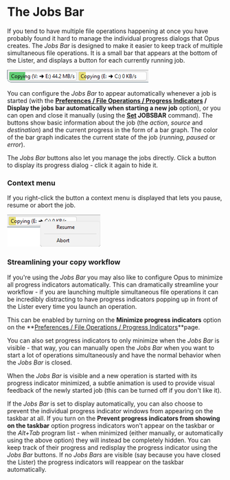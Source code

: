 # The Jobs Bar

If you tend to have multiple file operations happening at once you have probably found it hard to manage the individual progress dialogs that Opus creates. The *Jobs Bar* is designed to make it easier to keep track of multiple simultaneous file operations. It is a small bar that appears at the bottom of the Lister, and displays a button for each currently running job.

![](/Manual/images/media/13/jobs_bar.png)

You can configure the *Jobs Bar* to appear automatically whenever a job is started (with the **[Preferences / File Operations / Progress Indicators](/Manual/preferences/preferences_categories/file_operations/progress_indicators/README.md) / Display the jobs bar automatically when starting a new job** option), or you can open and close it manually (using the **[Set](/Manual/reference/command_reference/internal_commands/set.md) JOBSBAR** command). The buttons show basic information about the job (the *action*, *source* and *destination*) and the current progress in the form of a bar graph. The color of the bar graph indicates the current state of the job (*running*, *paused* or *error*).

The *Jobs Bar* buttons also let you manage the jobs directly. Click a button to display its progress dialog - click it again to hide it.

### Context menu

If you right-click the button a context menu is displayed that lets you pause, resume or abort the job.

![](/Manual/images/media/13/jobs_bar_menu.png)

### Streamlining your copy workflow

If you're using the *Jobs Bar* you may also like to configure Opus to minimize all progress indicators automatically. This can dramatically streamline your workflow - if you are launching multiple simultaneous file operations it can be incredibly distracting to have progress indicators popping up in front of the Lister every time you launch an operation.

This can be enabled by turning on the **Minimize progress indicators** option on the **[Preferences / File Operations / Progress Indicators](/Manual/preferences/preferences_categories/file_operations/progress_indicators/README.md)**page.

You can also set progress indicators to only minimize when the *Jobs Bar* is visible - that way, you can manually open the *Jobs Bar* when you want to start a lot of operations simultaneously and have the normal behavior when the *Jobs Bar* is closed.

When the *Jobs Bar* is visible and a new operation is started with its progress indicator minimized, a subtle animation is used to provide visual feedback of the newly started job (this can be turned off if you don't like it).

If the *Jobs Bar* is set to display automatically, you can also choose to prevent the individual progress indicator windows from appearing on the taskbar at all. If you turn on the **Prevent progress indicators from showing on the taskbar** option progress indicators won't appear on the taskbar or the *Alt+Tab* program list - when minimized (either manually, or automatically using the above option) they will instead be completely hidden. You can keep track of their progress and redisplay the progress indicator using the *Jobs Bar* buttons. If no *Jobs Bars* are visible (say because you have closed the Lister) the progress indicators will reappear on the taskbar automatically.
